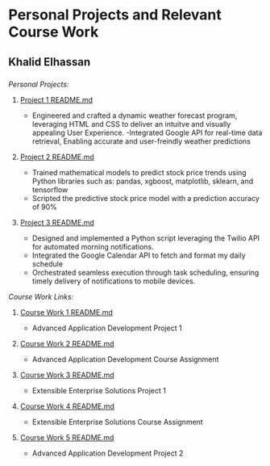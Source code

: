 

# Personal Projects and Relevant Course Work

## Khalid Elhassan

### 


*Personal Projects:*

1. [Project 1 README.md](Project1/README.md "My Project 1 README.md file")
    - Engineered and crafted a dynamic weather forecast program, leveraging HTML and CSS to deliver an intuitve and visually appealing User Experience.
    -Integrated Google API for real-time data retrieval, Enabling accurate and user-freindly weather predictions

2. [Project 2 README.md](Project2/README.md "My Project 2 README.md file")
    - Trained mathematical models to predict stock price trends using Python libraries such as: pandas, xgboost, matplotlib, sklearn, and tensorflow
    - Scripted the predictive stock price model with a prediction accuracy of 90%

3. [Project 3 README.md](Project3/README.md "My Project 3 README.md file")
    - Designed and implemented a Python script leveraging the Twilio API for automated morning notifications.
    - Integrated the Google Calendar API to fetch and format my daily schedule
    - Orchestrated seamless execution through task scheduling, ensuring timely delivery of notifications to mobile devices.


*Course Work Links:*

1. [Course Work 1 README.md](Coursework1/README.md "My Course Work 1 README.md file")
    - Advanced Application Development Project 1

1. [Course Work 2 README.md](Coursework2/README.md "My Course Work 2 README.md file")
    - Advanced Application Development Course Assignment 

1. [Course Work 3 README.md](Coursework3/README.md "My Course Work 3 README.md file")
    - Extensible Enterprise Solutions Project 1

1. [Course Work 4 README.md](Coursework4/README.md "My Course Work4 README.md file")
    - Extensible Enterprise Solutions Course Assignment 

1. [Course Work 5 README.md](Coursework5/README.md "My Course Work4 README.md file")
    -  Advanced Application Development Project 2